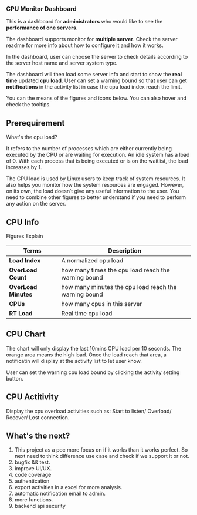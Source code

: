 ### CPU Monitor Dashboard

This is a dashboard for **administrators** who would like to see the **performance of one servers**.

The dashboard supports monitor for **multiple server**. Check the server readme for more info about how to configure it and how it works.

In the dashboard, user can choose the server to check details according to the server host name and server system type.

The dashboard will then load some server info and start to show the **real time** updated **cpu load**. User can set a warning bound so that user can get **notifications** in the activity list in case the cpu load index reach the limit.

You can the means of the figures and icons below. You can also hover and check the tooltips.

## Prerequirement

What's the cpu load?

It refers to the number of processes which are either currently being executed by the CPU or are waiting for execution. An idle system has a load of 0. With each process that is being executed or is on the waitlist, the load increases by 1.

The CPU load is used by Linux users to keep track of system resources. It also helps you monitor how the system resources are engaged.
However, on its own, the load doesn’t give any useful information to the user. You need to combine other figures to better understand if you need to perform any action on the server.

## CPU Info

Figures Explain

| Terms                | Description                                           |
| -------------------- | ----------------------------------------------------- |
| **Load Index**       | A normalized cpu load                                 |
| **OverLoad Count**   | how many times the cpu load reach the warning bound   |
| **OverLoad Minutes** | how many minutes the cpu load reach the warning bound |
| **CPUs**             | how many cpus in this server                          |
| **RT Load**          | Real time cpu load                                    |

## CPU Chart

The chart will only display the last 10mins CPU load per 10 seconds.
The orange area means the high load. Once the load reach that area, a notificatin will display at the activity list to let user know.

User can set the warning cpu load bound by clicking the activity setting button.

## CPU Actitivity

Display the cpu overload activities such as: Start to listen/ Overload/ Recover/ Lost connection.

## What's the next?

1. This project as a poc more focus on if it works than it works perfect. So next need to think difference use case and check if we support it or not.
2. bugfix && test.
3. improve UI/UX.
4. code coverage
5. authentication
6. export activities in a excel for more analysis.
7. automatic notification email to admin.
8. more functions.
9. backend api security
